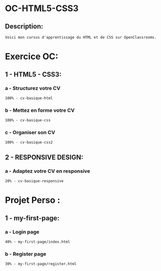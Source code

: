 OC-HTML5-CSS3
=============

## Description:
    Voici mon cursus d'apprentissage du HTML et de CSS sur OpenClassrooms. 

Exercice OC:
============

## 1 - HTML5 - CSS3:

### a - Structurez votre CV
    100% - cv-basique-html
### b - Mettez en forme votre CV
    100% - cv-basique-css
### c - Organiser son CV
    100% - cv-basique-css2

## 2 - RESPONSIVE DESIGN:

### a - Adaptez votre CV en responsive
    20% - cv-basique-responsive

Projet Perso :
==============

## 1 - my-first-page:

### a - Login page
    40% - my-first-page/index.html
### b - Register page
    30% - my-first-page/register.html 
